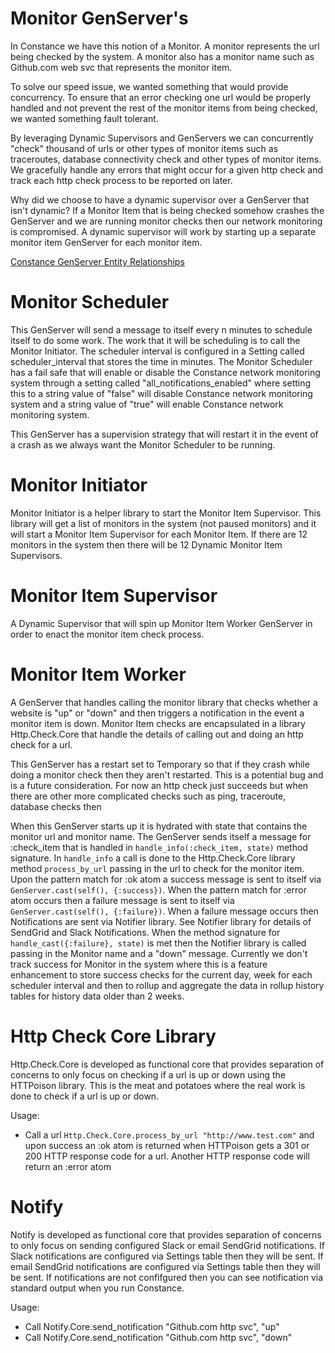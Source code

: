 # Monitor GenServer's

In Constance we have this notion of a Monitor. A monitor represents the url being checked by the system.
A monitor also has a monitor name such as Github.com web svc that represents the monitor item.

To solve our speed issue, we wanted something that would provide concurrency. To ensure that an error
checking one url would be properly handled and not prevent the rest of the monitor items from being checked,
we wanted something fault tolerant.

By leveraging Dynamic Supervisors and GenServers we can concurrently "check" thousand of urls or other
types of monitor items such as traceroutes, database connectivity check and other types of monitor items.
We gracefully handle any errors that might occur for a given http check and track each http check process
to be reported on later.

Why did we choose to have a dynamic supervisor over a GenServer that isn't dynamic?
If a Monitor Item that is being checked somehow crashes the GenServer and we are running monitor checks then
our network monitoring is compromised. A dynamic supervisor will work by starting up a separate monitor item
GenServer for each monitor item.

[Constance GenServer Entity Relationships](Constance_GenServer_Entity_Relationships.jpeg)

# Monitor Scheduler

This GenServer will send a message to itself every n minutes to schedule itself to do some work. The
work that it will be scheduling is to call the Monitor Initiator. The scheduler interval is configured
in a Setting called scheduler_interval that stores the time in minutes. The Monitor Scheduler has a fail
safe that will enable or disable the Constance network monitoring system through a setting called
"all_notifications_enabled" where setting this to a string value of "false" will disable Constance
network monitoring system and a string value of "true" will enable Constance network monitoring system.

This GenServer has a supervision strategy that will restart it in the event of a crash as we always want
the Monitor Scheduler to be running.

# Monitor Initiator

Monitor Initiator is a helper library to start the Monitor Item Supervisor. This library will get a
list of monitors in the system (not paused monitors) and it will start a Monitor Item Supervisor
for each Monitor Item. If there are 12 monitors in the system then there will be 12 Dynamic Monitor Item
Supervisors.

# Monitor Item Supervisor

A Dynamic Supervisor that will spin up Monitor Item Worker GenServer in order to enact the monitor item
check process.

# Monitor Item Worker

A GenServer that handles calling the monitor library that checks whether a website is "up" or "down" and
then triggers a notification in the event a monitor item is down. Monitor Item checks are encapsulated in
a library Http.Check.Core that handle the details of calling out and doing an http check for a url.

This GenServer has a restart set to Temporary so that if they crash while doing a monitor check
then they aren't restarted. This is a potential bug and is a future consideration. For now an http check
just succeeds but when there are other more complicated checks such as ping, traceroute, database checks then

When this GenServer starts up it is hydrated with state that contains the monitor url and monitor name.
The GenServer sends itself a message for :check_item that is handled in `handle_info(:check_item, state)` method signature.
In `handle_info` a call is done to the Http.Check.Core library method `process_by_url` passing in the url to
check for the monitor item. Upon the pattern match for :ok atom a success message is sent to itself via
`GenServer.cast(self(), {:success})`. When the pattern match for :error atom occurs then a failure message
is sent to itself via `GenServer.cast(self(), {:failure})`. When a failure message occurs then Notifications are
sent via Notifier library. See Notifier library for details of SendGrid and Slack Notifications.
When the method signature for `handle_cast({:failure}, state)` is met then the Notifier library is called passing
in the Monitor name and a "down" message. Currently we don't track success for Monitor in the system where this
is a feature enhancement to store success checks for the current day, week for each scheduler
interval and then to rollup and aggregate the data in rollup history tables for history data older than 2 weeks.

# Http Check Core Library

Http.Check.Core is developed as functional core that provides separation of concerns to only focus on checking if a
url is up or down using the HTTPoison library. This is the meat and potatoes where the real work is done to check if
a url is up or down.

Usage:

- Call a url `Http.Check.Core.process_by_url "http://www.test.com"` and upon success an :ok atom is returned when
  HTTPoison gets a 301 or 200 HTTP response code for a url. Another HTTP response code will return an :error atom

# Notify

Notify is developed as functional core that provides separation of concerns to only focus on sending configured
Slack or email SendGrid notifications. If Slack notifications are configured via Settings table then they will be
sent. If email SendGrid notifications are configured via Settings table then they will be sent. If notifications
are not confifgured then you can see notification via standard output when you run Constance.

Usage:

- Call Notify.Core.send_notification "Github.com http svc", "up"
- Call Notify.Core.send_notification "Github.com http svc", "down"
